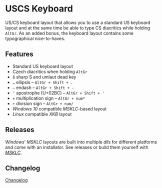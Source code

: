 # USCS Keyboard

US/CS keyboard layout that allows you to use a standard US keyboard layout and at the same time be able to type CS diacritics while holding `AltGr`. As an added bonus, the keyboard layout contains some typographical nice-to-haves.

## Features

- Standard US keyboard layout
- Czech diacritics when holding `AltGr`
- `ß` sharp S and umlaut dead key
- `…` ellipsis – `AltGr + Shift + .`
- `–` endash – `AltGr + Shift + -`
- `ʼ` apostrophe (U+02BC) – `AltGr + Shift + '`
- `×` multiplication sign – `AltGr + num*`
- `÷` division sign – `AltGr + num/`
- *Windows 10* compatible *MSKLC*-based layout
- *Linux* compatible *XKB* layout

## Releases

*Windows*ʼ *MSKLC* layouts are built into multiple *dll*s for different platforms and come with an installator. See releases or build them yourself with *[MSKLC](https://www.microsoft.com/en-us/download/details.aspx?id=102134)*.

## Changelog

[Changelog](CHANGELOG.md)

